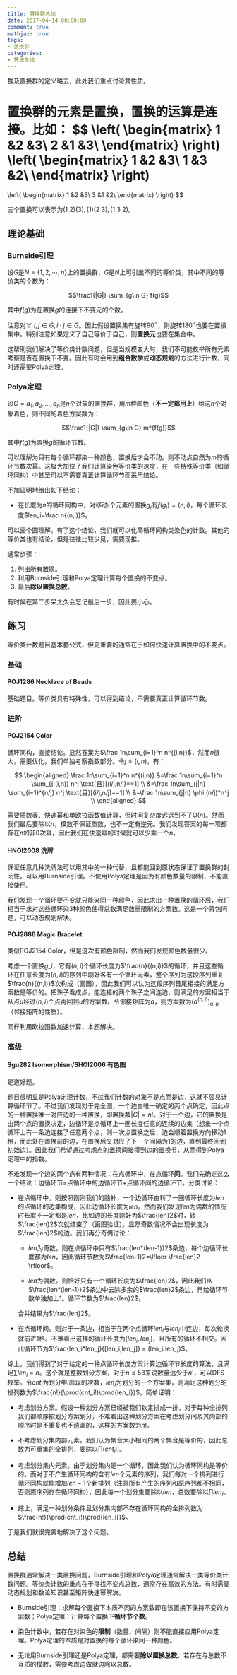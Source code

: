 ```yaml
---
title: 置换群总结
date: 2017-04-14 00:00:00
comment: true
mathjax: true
tags:
- 置换群
categories:
- 算法总结
---
```


群及置换群的定义略去，此处我们重点讨论其性质。

<!---more--->

置换群的元素是置换，置换的运算是连接。比如：
$$
\left(
\begin{matrix}
1 &2 &3\\
2 &1 &3\\
\end{matrix}
\right)
\left(
\begin{matrix}
1 &2 &3\\
1 &3 &2\\
\end{matrix}
\right)
=
\left(
\begin{matrix}
1 &2 &3\\
3 &1 &2\\
\end{matrix}
\right)
$$

三个置换可以表示为$(1\ 2)(3),(1)(2\ 3),(1\ 3\ 2)$。

## 理论基础

### Burnside引理

设$G$是$N=\{1,2,\cdots,n\}$上的置换群，$G$是$N$上可引出不同的等价类，其中不同的等价类的个数为：

$$\frac1{|G|} \sum_{g\in G} f(g)$$

其中$f(g)$为在置换$g$的连接下不变元的个数。

注意对$\forall\ i,j\in G,i\cdot j\in G$。因此假设置换集有旋转$90^\circ$，则旋转$180^\circ$也要在置换集中。特别注意如果定义了自己等价于自己，则**置换元**也要在集合中。

这帮助我们解决了等价类计数问题，但是当规模变大时，我们不可能枚举所有元素考察是否在置换下不变。因此有时会用到**组合数学**或**动态规划**的方法进行计数，同时还需要Polya定理。

### Polya定理

设$G=a_1,a_2,\dots,a_n$是$n$个对象的置换群，用$m$种颜色（**不一定都用上**）给这$n$个对象着色，则不同的着色方案数为：

$$\frac1{|G|} \sum_{g\in G} m^{f(g)}$$

其中$f(g)$为置换$g$的循环节数。

可以理解为只有每个循环都染一种颜色，置换后才会不动。则不动点自然为$m$的循环节数次幂。这极大加快了我们计算染色等价类的速度，在一些特殊等价类（如循环同构）中甚至可以不需要真正计算循环节而采用结论。

不加证明地给出如下结论：

- 在长度为$n$的循环同构中，对移动$i$个元素的置换$g_i$有$f(g_i)=(n,i)$，每个循环长度$len_i=\frac n{(n,i)}$。

可以画个圆理解。有了这个结论，我们就可以化简循环同构类染色的计数。其他的等价类也有结论，但是往往比较少见，需要现推。

通常步骤：

1. 列出所有置换。
2. 利用Burnside引理和Polya定理计算每个置换的不变点。
3. 最后**除以置换总数**。

有时候在第二步呆太久会忘记最后一步，因此要小心。

## 练习

等价类计数题目基本套公式，但更重要的通常在于如何快速计算置换中的不变点。

### 基础

#### POJ1286 Necklace of Beads

基础题目。等价类具有特殊性，可以得到结论，不需要真正计算循环节数。

### 进阶

#### POJ2154 Color

循环同构，直接结论。显然答案为$\frac 1n\sum_{i=1}^n n^{(i,n)}$，然而$n$很大，需要优化。我们单独考察指数部分。令$j=(i,n)$，有：

$$
\begin{aligned}
\frac 1n\sum_{i=1}^n n^{(i,n)}
&=\frac 1n\sum_{i=1}^n \sum_{j|(i,n)} n^j \text{且}[(i/j,n/j)==1]	\\
&=\frac 1n\sum_{j|n} \sum_{i=1}^{n/j} n^j \text{且}[(i/j,n/j)==1]	\\
&=\frac 1n\sum_{j|n} \phi (n/j)*n^j \\
\end{aligned}
$$

需要质数表、快速幂和单欧拉函数值计算，但时间复杂度远远到不了$\mathrm{O}(n)$。然而我们最后要除以$n$，模数不保证质数，也不一定有逆元。我们发现答案的每一项都存在$n$的非$0$次幂，因此我们在快速幂的时候就可以少乘一个$n$。

#### HNOI2008 洗牌

保证任意几种洗牌法可以用其中的一种代替，且都能回到原状态保证了置换群的封闭性，可以用Burnside引理。不使用Polya定理是因为有颜色数量的限制，不能直接使用。

我们发现一个循环要不变就只能染同一种颜色，因此求出一种置换的循环后，我们相当于求对这些循环染$3$种颜色使得总数满足数量限制的方案数。这是一个背包问题，可以动态规划解决。

#### POJ2888 Magic Bracelet

类似POJ2154 Color，但是这次有颜色限制，然而我们发现颜色数量很少。

考虑一个置换$g\_i$，它有$(n,i)$个循环长度为$\frac{n}{(n,i)}$的循环，并且这些循环在任意长度为$(n,i)$的序列中刚好各有一个循环元素，整个序列为这段序列重复$\frac{n}{(n,i)}$次构成（画图），因此我们可以认为这段序列首尾相接的满足方案数是等价的。把珠子看成点，能连接的两个珠子之间连边，则满足的方案相当于从点$u$经过$(n,i)$个点再回到$u$的方案数。令邻接矩阵为$a$，则方案数为$(a^{(n,i)})_{u,u}$（邻接矩阵的性质）。

同样利用欧拉函数加速计算，本题解决。

### 高级

#### Sgu282 Isomorphism/SHOI2006 有色图

是道好题。

题目很明显是Polya定理计数，不过我们计数的对象不是点而是边，这就不容易计算循环节了。不过我们发现对于完全图，一个边由唯一确定的两个点确定，因此点的一种置换唯一对应边的一种置换，即置换数$|G|=n!$。对于一个边，它的置换是由两个点的置换决定，边循环是点循环上一圈长度任意的连续的边集（想象一个点循环上有一条边连接了任意两个点，则一次点置换之后，边会顺着置换方向移动$1$格，而此处在置换前的边，在置换后又对应了下一个间隔为$1$的边，直到最终回到初始边）。因此我们希望通过考虑点的置换间接得到边的置换节，从而得到Polya定理中的指数。

不难发现一个边的两个点有两种情况：在点循环**中**，在点循环**间**。我们先确定这么一个结论：边循环节$=$点循环中的边循环节$+$点循环间的边循环节。分类讨论：

- 在点循环中。则按照刚刚我们的脑补，一个边循环由转了一圈循环长度为$len$的点循环的边集构成，因此边循环长度为$len$。然而我们发现$len$为偶数的情况时长度不一定都是$len$，比如边的长度刚好为$\frac{len}2$时，转$\frac{len}2$次就结束了（画图验证）。显然奇数情况不会出现长度为$\frac{len}2$的边。我们再分奇偶讨论：

	- $len$为奇数。则在点循环中只有$\frac{len*(len-1)}2$条边，每个边循环长度都为$len$，因此循环节数为$\frac{len-1}2=\lfloor \frac{len}2 \rfloor$。

	- $len$为偶数。则恰好只有一个循环长度为$\frac{len}2$，因此我们从$\frac{len*(len-1)}2$条边中去除多余的$\frac{len}2$条边，再给循环节数单独加上$1$。循环节数为$\frac{len}2$。

	合并结果为$\frac{len}2$。

- 在点循环间。则对于一条边，相当于在两个点循环$len_i$与$len_j$中连边，每次轮换就前进$1$格。不难看出这样的循环长度为$[len_i,len_j]$，且所有的循环不相交。因此循环节为$\frac{len_i*len_j}{[len_i,len_j]} = (len_i,len_j)$。

综上，我们得到了对于给定的一种点循环长度方案计算边循环节长度的算法，且满足$\sum{len_i}=n$。这个就是整数划分方案，对于$n\leq 53$来说数量远少于$n!$，可以DFS枚举。令$cnt_i$为划分中$i$出现的次数，$len_i$为划分的一个方案集，则满足这种划分的排列数为$\frac{n!}{\prod(cnt_i!)\prod{len_i}}$，简单证明：

- 考虑划分方案。假设一种划分方案已经被我们钦定排成一排，对于每种全排列我们都顺序按划分方案划分，不难看出这种划分方案在考虑划分间及其内部的顺序时是不重复也不遗漏的，这样的方案数为$n!$。

- 不考虑划分集内部元素。我们认为集合大小相同的两个集合是等价的，因此总数为可重集的全排列，要除以$\prod(cnt_i!)$。

- 考虑划分集内元素。由于划分集内是一个循环，因此我们认为循环同构是等价的。而对于不产生循环同构的含有$len$个元素的序列，我们每对一个排列进行循环同构就能增加$len-1$个新排列（注意所有产生的序列和原序列都不相同，否则原序列存在循环同构），因此每一个划分集要除以$len$，总数要除以$\prod{len_i}$。

- 综上，满足一种划分条件且划分集内部不存在循环同构的全排列数为$\frac{n!}{\prod(cnt_i!)\prod{len_i}}$。

于是我们就很完美地解决了这个问题。

## 总结

置换群通常解决一类置换问题，Burnside引理和Polya定理通常解决一类等价类计数问题。等价类计数的重点在于寻找不变点总数，通常存在高效的方法。有时需要动态规划和数论知识甚至矩阵快速幂解决。

- Burnside引理：求解每个置换下本质不同的方案数即在该置换下保持不变的方案数；Polya定理：计算每个置换下**循环节个数**。

- 染色计数中，若存在对染色的**限制**（数量、间隔）则不能直接应用Polya定理。Polya定理的本质是对置换的每个循环染同一种颜色。

- 无论用Burnside引理还是Polya定理，都需要**除以置换总数**。若存在与总数不互质的模数，需要考虑边做就边除以总数。
